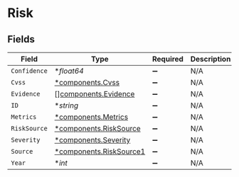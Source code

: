# Risk


## Fields

| Field                                                             | Type                                                              | Required                                                          | Description                                                       |
| ----------------------------------------------------------------- | ----------------------------------------------------------------- | ----------------------------------------------------------------- | ----------------------------------------------------------------- |
| `Confidence`                                                      | **float64*                                                        | :heavy_minus_sign:                                                | N/A                                                               |
| `Cvss`                                                            | [*components.Cvss](../../models/components/cvss.md)               | :heavy_minus_sign:                                                | N/A                                                               |
| `Evidence`                                                        | [][components.Evidence](../../models/components/evidence.md)      | :heavy_minus_sign:                                                | N/A                                                               |
| `ID`                                                              | **string*                                                         | :heavy_minus_sign:                                                | N/A                                                               |
| `Metrics`                                                         | [*components.Metrics](../../models/components/metrics.md)         | :heavy_minus_sign:                                                | N/A                                                               |
| `RiskSource`                                                      | [*components.RiskSource](../../models/components/risksource.md)   | :heavy_minus_sign:                                                | N/A                                                               |
| `Severity`                                                        | [*components.Severity](../../models/components/severity.md)       | :heavy_minus_sign:                                                | N/A                                                               |
| `Source`                                                          | [*components.RiskSource1](../../models/components/risksource1.md) | :heavy_minus_sign:                                                | N/A                                                               |
| `Year`                                                            | **int*                                                            | :heavy_minus_sign:                                                | N/A                                                               |